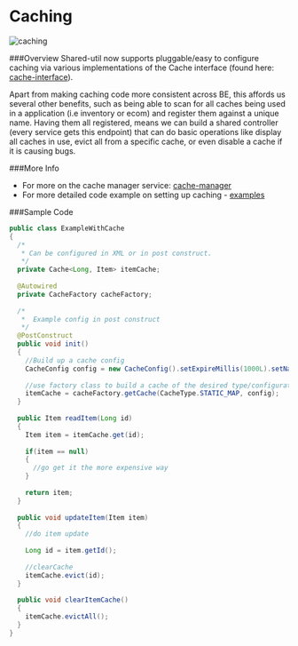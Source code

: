 


# Caching

![caching](http://www.quickmeme.com/img/d0/d053e99d38c58ae66c7cd0e61f2944605e1a4453514b0d676c90fd8067d4706d.jpg)

###Overview
Shared-util now supports pluggable/easy to configure caching via various implementations of the Cache interface (found here: [cache-interface](https://github.com/1stdibs/shared-util/blob/master/src/main/java/com/dibs/util/cache/Cache.java)). 

Apart from making caching code more consistent across BE, this affords us several other benefits, such as being able to scan for all caches being used in a application (i.e inventory or ecom) and register them against a unique name. Having them all registered, means we can build a shared controller (every service gets this endpoint) that can do basic operations like display all caches in use, evict all from a specific cache, or even disable a cache if it is causing bugs.

###More Info
* For more on the cache manager service: [cache-manager](https://github.com/1stdibs/necrodibsicon/blob/master/back-end/caching/cache-manager.md)
* For more detailed code example on setting up caching - [examples](https://github.com/1stdibs/necrodibsicon/blob/master/back-end/caching/examples.md)


###Sample Code

```java
public class ExampleWithCache
{
  /*
   * Can be configured in XML or in post construct.
   */
  private Cache<Long, Item> itemCache;
  
  @Autowired
  private CacheFactory cacheFactory;
  
  /*
   *  Example config in post construct
   */
  @PostConstruct
  public void init()
  {
    //Build up a cache config
    CacheConfig config = new CacheConfig().setExpireMillis(1000L).setName("inventoryItemCache");
    
    //use factory class to build a cache of the desired type/configuration
    itemCache = cacheFactory.getCache(CacheType.STATIC_MAP, config);
  }
  
  public Item readItem(Long id)
  {
    Item item = itemCache.get(id);
    
    if(item == null)
    {
      //go get it the more expensive way
    }
    
    return item;
  }
  
  public void updateItem(Item item)
  {
    //do item update
    
    Long id = item.getId();
    
    //clearCache
    itemCache.evict(id);
  }
  
  public void clearItemCache()
  {
    itemCache.evictAll();
  }
}
```
